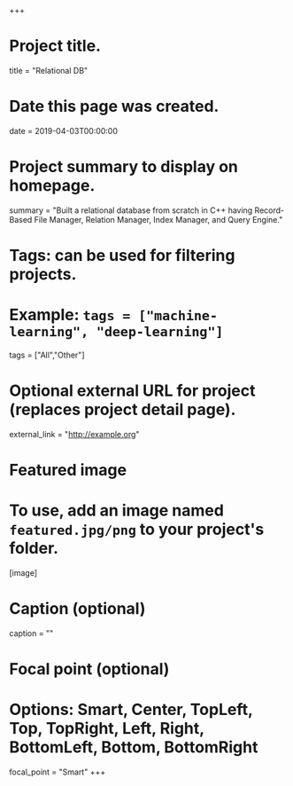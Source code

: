 +++
# Project title.
title = "Relational DB"

# Date this page was created.
date = 2019-04-03T00:00:00

# Project summary to display on homepage.
summary = "Built a relational database from scratch in C++ having Record-Based File Manager, Relation Manager, Index Manager, and Query Engine."

# Tags: can be used for filtering projects.
# Example: `tags = ["machine-learning", "deep-learning"]`
tags = ["All","Other"]

# Optional external URL for project (replaces project detail page).
external_link = "http://example.org"

# Featured image
# To use, add an image named `featured.jpg/png` to your project's folder. 
[image]
  # Caption (optional)
  caption = ""

  # Focal point (optional)
  # Options: Smart, Center, TopLeft, Top, TopRight, Left, Right, BottomLeft, Bottom, BottomRight
  focal_point = "Smart"
+++

